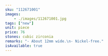 ```yaml
---
sku: "112671001"
images:
    - ./images/112671001.jpg
tags: ["new"]
unit: piece
price: 76
stones: cubic zirconia
remarks: "- About 12mm wide.\n- Nickel-free."
isAvailable: true
---
```

